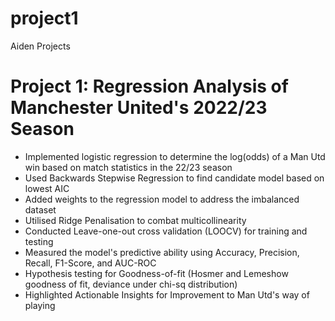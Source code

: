 # project1
Aiden Projects

# Project 1: Regression Analysis of Manchester United's 2022/23 Season
- Implemented logistic regression to determine the log(odds) of a Man Utd win based on match statistics in the 22/23 season
- Used Backwards Stepwise Regression to find candidate model based on lowest AIC
- Added weights to the regression model to address the imbalanced dataset
- Utilised Ridge Penalisation to combat multicollinearity
- Conducted Leave-one-out cross validation (LOOCV) for training and testing
- Measured the model's predictive ability using Accuracy, Precision, Recall, F1-Score, and AUC-ROC
- Hypothesis testing for Goodness-of-fit (Hosmer and Lemeshow goodness of fit, deviance under chi-sq distribution)
- Highlighted Actionable Insights for Improvement to Man Utd's way of playing


